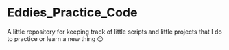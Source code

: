 # Eddies_Practice_Code
A little repository for keeping track of little scripts and little projects that I do to practice or learn a new thing 😊
